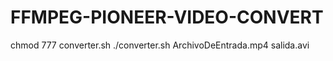 # FFMPEG-PIONEER-VIDEO-CONVERT

chmod 777 converter.sh
./converter.sh ArchivoDeEntrada.mp4 salida.avi
